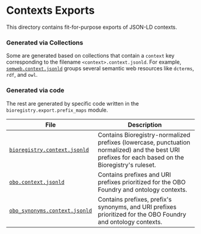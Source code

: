 # Contexts Exports

This directory contains fit-for-purpose exports of JSON-LD contexts.

### Generated via Collections

Some are generated based on collections that contain a `context` key
corresponding to the filename `<context>.context.jsonld`. For example,
[`semweb.context.jsonld`](semweb.context.jsonld) groups several semantic web
resources like `dcterms`, `rdf`, and `owl`.

### Generated via code

The rest are generated by specific code written in
the `bioregistry.export.prefix_maps` module.

| File                                                         | Description                                                                                                                                         |
|--------------------------------------------------------------|-----------------------------------------------------------------------------------------------------------------------------------------------------|
| [`bioregistry.context.jsonld`](bioregistry.context.jsonld)   | Contains Bioregistry-normalized prefixes (lowercase, punctuation normalized) and the best URI prefixes for each based on the Bioregistry's ruleset. |
| [`obo.context.jsonld`](obo.context.jsonld)                   | Contains prefixes and URI prefixes prioritized for the OBO Foundry and ontology contexts.                                                           |
| [`obo_synonyms.context.jsonld`](obo_synonyms.context.jsonld) | Contains prefixes, prefix's synonyms, and URI prefixes prioritized for the OBO Foundry and ontology contexts.                                       |
